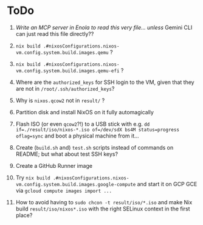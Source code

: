 # ToDo

1. _Write an MCP server in Enola to read this very file..._ _unless_ Gemini CLI can just read this file directly??

1. `nix build .#nixosConfigurations.nixos-vm.config.system.build.images.qemu` ?

1. `nix build .#nixosConfigurations.nixos-vm.config.system.build.images.qemu-efi` ?

1. Where are the `authorized_keys` for SSH login to the VM, given that they are not in `/root/.ssh/authorized_keys`?

1. Why is `nixos.qcow2` not in `result/` ?

1. Partition disk and install NixOS on it fully automagically

1. Flash ISO (or even `qcow2`?!) to a USB stick with e.g. `dd if=./result/iso/nixos-*.iso of=/dev/sdX bs4M status=progress oflag=sync` and boot a physical machine from it...

1. Create (`build.sh` and) `test.sh` scripts instead of commands on README; but what about test SSH keys?

1. Create a GitHub Runner image

1. Try `nix build .#nixosConfigurations.nixos-vm.config.system.build.images.google-compute` and start it on GCP GCE via `gcloud compute images import ...`

1. How to avoid having to `sudo chcon -t result/iso/*.iso` and make Nix build `result/iso/nixos*.iso` with the right SELinux context in the first place?
